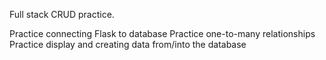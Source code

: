 Full stack CRUD practice.

Practice connecting Flask to database
Practice one-to-many relationships
Practice display and creating data from/into the database
